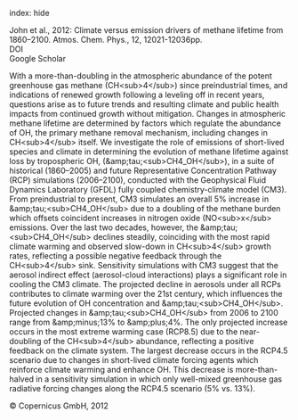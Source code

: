 index: hide

<div class="Citation">

  <div class="Citation-body">
    <div class="Citation-text">John et al., 2012: Climate versus emission drivers of methane lifetime from 1860–2100. <span class="Article-journal">Atmos. Chem. Phys., </span><span class="Article-volume">12, </span>12021-12036pp.</div>
    <div class="Citation-links">
      <div class="CitationLink" data-href="https://doi.org/10.5194/acp-12-12021-2012">
        <div class="CitationLink-icon CitationLink-Doi"></div>
        <div class="CitationLink-text">DOI</div>
      </div>
      <div class="CitationLink" data-href="https://scholar.google.com/scholar?q=10.5194/acp-12-12021-2012">
        <div class="CitationLink-icon CitationLink-Scholar"></div>
        <div class="CitationLink-text">Google Scholar</div>
      </div>
    </div>
  </div>
</div>

With a more-than-doubling in the atmospheric abundance of the potent greenhouse gas methane (CH&lt;sub&gt;4&lt;/sub&gt;) since preindustrial times, and indications of renewed growth following a leveling off in recent years, questions arise as to future trends and resulting climate and public health impacts from continued growth without mitigation. Changes in atmospheric methane lifetime are determined by factors which regulate the abundance of OH, the primary methane removal mechanism, including changes in CH&lt;sub&gt;4&lt;/sub&gt; itself. We investigate the role of emissions of short-lived species and climate in determining the evolution of methane lifetime against loss by tropospheric OH, (&amp;amp;tau;&lt;sub&gt;CH4_OH&lt;/sub&gt;), in a suite of historical (1860–2005) and future Representative Concentration Pathway (RCP) simulations (2006–2100), conducted with the Geophysical Fluid Dynamics Laboratory (GFDL) fully coupled chemistry-climate model (CM3). From preindustrial to present, CM3 simulates an overall 5% increase in &amp;amp;tau;&lt;sub&gt;CH4_OH&lt;/sub&gt; due to a doubling of the methane burden which offsets coincident increases in nitrogen oxide (NO&lt;sub&gt;x&lt;/sub&gt; emissions. Over the last two decades, however, the &amp;amp;tau;&lt;sub&gt;CH4_OH&lt;/sub&gt; declines steadily, coinciding with the most rapid climate warming and observed slow-down in CH&lt;sub&gt;4&lt;/sub&gt; growth rates, reflecting a possible negative feedback through the CH&lt;sub&gt;4&lt;/sub&gt; sink. Sensitivity simulations with CM3 suggest that the aerosol indirect effect (aerosol-cloud interactions) plays a significant role in cooling the CM3 climate. The projected decline in aerosols under all RCPs contributes to climate warming over the 21st century, which influences the future evolution of OH concentration and &amp;amp;tau;&lt;sub&gt;CH4_OH&lt;/sub&gt;. Projected changes in &amp;amp;tau;&lt;sub&gt;CH4_OH&lt;/sub&gt; from 2006 to 2100 range from &amp;amp;minus;13% to &amp;amp;plus;4%. The only projected increase occurs in the most extreme warming case (RCP8.5) due to the near-doubling of the CH&lt;sub&gt;4&lt;/sub&gt; abundance, reflecting a positive feedback on the climate system. The largest decrease occurs in the RCP4.5 scenario due to changes in short-lived climate forcing agents which reinforce climate warming and enhance OH. This decrease is more-than-halved in a sensitivity simulation in which only well-mixed greenhouse gas radiative forcing changes along the RCP4.5 scenario (5% vs. 13%).

<div class="Citation-copy">
&copy; Copernicus GmbH, 2012
</div>